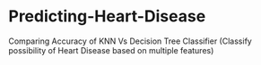 # Predicting-Heart-Disease
Comparing Accuracy of KNN Vs Decision Tree Classifier (Classify possibility of Heart Disease based on multiple features)
